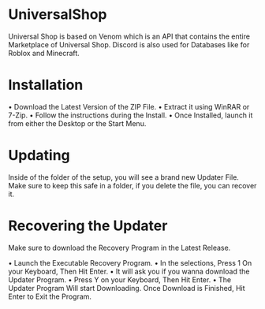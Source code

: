 # UniversalShop

Universal Shop is based on Venom which is an API that contains the entire Marketplace of Universal Shop.
Discord is also used for Databases like for Roblox and Minecraft.

# Installation

• Download the Latest Version of the ZIP File.
• Extract it using WinRAR or 7-Zip.
• Follow the instructions during the Install.
• Once Installed, launch it from either the Desktop or the Start Menu.

# Updating

Inside of the folder of the setup, you will see a brand new Updater File.
Make sure to keep this safe in a folder, if you delete the file, you can
recover it.

# Recovering the Updater

Make sure to download the Recovery Program in the Latest Release.

• Launch the Executable Recovery Program.
• In the selections, Press 1 On your Keyboard, Then Hit Enter.
• It will ask you if you wanna download the Updater Program.
• Press Y on your Keyboard, Then Hit Enter.
• The Updater Program Will start Downloading. Once Download is Finished, Hit Enter to Exit the Program.
